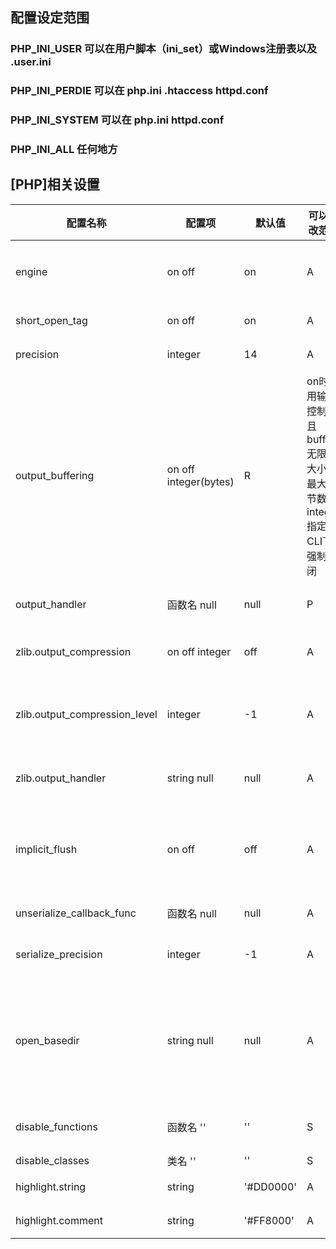 ## 配置设定范围
### PHP_INI_USER  可以在用户脚本（ini_set）或Windows注册表以及 .user.ini
### PHP_INI_PERDIE  可以在 php.ini .htaccess httpd.conf
### PHP_INI_SYSTEM  可以在 php.ini httpd.conf
### PHP_INI_ALL 任何地方

## [PHP]相关设置

配置名称 | 配置项 | 默认值 | 可以修改范围 | 说明
--- | --- | --- | --- | ---
engine | on off | on | A | 打开或关闭PHP解析，仅在使用PHP的Apache模块版本时才有用
short_open_tag | on off | on | A | 是否允许PHP短标签 <? ?>
precision | integer | 14 | A | 设置浮点型数据显示的有效位数
output_buffering | on off integer(bytes) | R | on时使用输出控制并且 buffer 无限制大小，最大字节数可 integer 指定，CLI下强制关闭
output_handler | 函数名 null | null | P | 设置将脚本所有的输出重定向到一个函数
zlib.output_compression | on off integer | off | A | 是否开启gzip压缩，开启时默认为4KB
zlib.output_compression_level | integer | -1 | A | gzip压缩级别，-1、1-9，数字越大压缩比越高，越消耗服务器性能
zlib.output_handler | string null | null | A | 作用同output_handler，但是不能同时开启
implicit_flush | on off | off | A | 开启时PHP将使输出层在每段信息块输出后自动刷新，相当于 echo后调用 flush()，CLI下强制开启
unserialize_callback_func | 函数名 null | null | A | 设置后，在反序列化时调用此函数
serialize_precision | integer | -1 | A | 控制序列化浮点数时的精度，默认保持数据不变
open_basedir | string null | null | A | 限制PHP打开文件的目录，设置后PHP只能打开设置目录下的文件，使用冒号分隔（Windows下使用分号），目录以 / 结尾
disable_functions | 函数名 ''| '' | S | 禁用函数，比如一些执行PHP脚本的函数
disable_classes | 类名 '' | '' | S | 禁止执行某些类
highlight.string |  string | '#DD0000' | A | PHP字符串语法高亮颜色配置
highlight.comment | string | '#FF8000' | A | PHP注释语法高亮颜色配置
